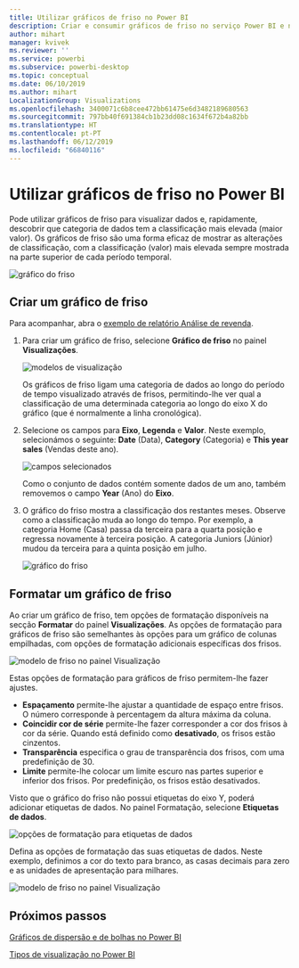 ```yaml
---
title: Utilizar gráficos de friso no Power BI
description: Criar e consumir gráficos de friso no serviço Power BI e no Power BI Desktop
author: mihart
manager: kvivek
ms.reviewer: ''
ms.service: powerbi
ms.subservice: powerbi-desktop
ms.topic: conceptual
ms.date: 06/10/2019
ms.author: mihart
LocalizationGroup: Visualizations
ms.openlocfilehash: 3400071c6b8cee472bb61475e6d3482189680563
ms.sourcegitcommit: 797bb40f691384cb1b23dd08c1634f672b4a82bb
ms.translationtype: HT
ms.contentlocale: pt-PT
ms.lasthandoff: 06/12/2019
ms.locfileid: "66840116"
---
```

# <a name="use-ribbon-charts-in-power-bi"></a>Utilizar gráficos de friso no Power BI
Pode utilizar gráficos de friso para visualizar dados e, rapidamente, descobrir que categoria de dados tem a classificação mais elevada (maior valor). Os gráficos de friso são uma forma eficaz de mostrar as alterações de classificação, com a classificação (valor) mais elevada sempre mostrada na parte superior de cada período temporal. 

![gráfico do friso](media/desktop-ribbon-charts/ribbon-charts_01.png)

## <a name="create-a-ribbon-chart"></a>Criar um gráfico de friso
Para acompanhar, abra o [exemplo de relatório Análise de revenda](../sample-retail-analysis.md). 

1. Para criar um gráfico de friso, selecione **Gráfico de friso** no painel **Visualizações**.

    ![modelos de visualização](media/desktop-ribbon-charts/power-bi-template.png)

    Os gráficos de friso ligam uma categoria de dados ao longo do período de tempo visualizado através de frisos, permitindo-lhe ver qual a classificação de uma determinada categoria ao longo do eixo X do gráfico (que é normalmente a linha cronológica).

2. Selecione os campos para **Eixo**, **Legenda** e **Valor**.  Neste exemplo, selecionámos o seguinte: **Date** (Data), **Category** (Categoria) e **This year sales** (Vendas deste ano).  

    ![campos selecionados](media/desktop-ribbon-charts/power-bi-ribbon-values.png)

    Como o conjunto de dados contém somente dados de um ano, também removemos o campo **Year** (Ano) do **Eixo**. 

3. O gráfico do friso mostra a classificação dos restantes meses. Observe como a classificação muda ao longo do tempo.  Por exemplo, a categoria Home (Casa) passa da terceira para a quarta posição e regressa novamente à terceira posição. A categoria Juniors (Júnior) mudou da terceira para a quinta posição em julho. 

    ![gráfico do friso](media/desktop-ribbon-charts/power-bi-ribbon.png)

## <a name="format-a-ribbon-chart"></a>Formatar um gráfico de friso
Ao criar um gráfico de friso, tem opções de formatação disponíveis na secção **Formatar** do painel **Visualizações**. As opções de formatação para gráficos de friso são semelhantes às opções para um gráfico de colunas empilhadas, com opções de formatação adicionais específicas dos frisos.

![modelo de friso no painel Visualização](media/desktop-ribbon-charts/power-bi-format-ribbon.png)

Estas opções de formatação para gráficos de friso permitem-lhe fazer ajustes.

* **Espaçamento** permite-lhe ajustar a quantidade de espaço entre frisos. O número corresponde à percentagem da altura máxima da coluna.
* **Coincidir cor de série** permite-lhe fazer corresponder a cor dos frisos à cor da série. Quando está definido como **desativado**, os frisos estão cinzentos.
* **Transparência** especifica o grau de transparência dos frisos, com uma predefinição de 30.
* **Limite** permite-lhe colocar um limite escuro nas partes superior e inferior dos frisos. Por predefinição, os frisos estão desativados.

Visto que o gráfico do friso não possui etiquetas do eixo Y, poderá adicionar etiquetas de dados. No painel Formatação, selecione **Etiquetas de dados**. 

![opções de formatação para etiquetas de dados](media/desktop-ribbon-charts/power-bi-labels.png)

Defina as opções de formatação das suas etiquetas de dados.  Neste exemplo, definimos a cor do texto para branco, as casas decimais para zero e as unidades de apresentação para milhares. 

![modelo de friso no painel Visualização](media/desktop-ribbon-charts/power-bi-data-labels.png)

## <a name="next-steps"></a>Próximos passos

[Gráficos de dispersão e de bolhas no Power BI](power-bi-visualization-scatter.md)

[Tipos de visualização no Power BI](power-bi-visualization-types-for-reports-and-q-and-a.md)